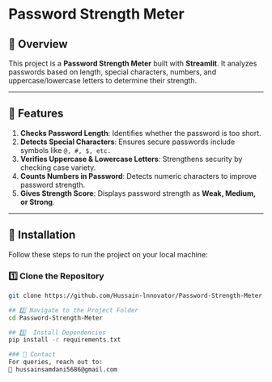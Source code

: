 # Password Strength Meter

## 📌 Overview
This project is a **Password Strength Meter** built with **Streamlit**. It analyzes passwords based on length, special characters, numbers, and uppercase/lowercase letters to determine their strength.

---

## 🚀 Features
1. **Checks Password Length**: Identifies whether the password is too short.  
2. **Detects Special Characters**: Ensures secure passwords include symbols like `@, #, $, etc.`  
3. **Verifies Uppercase & Lowercase Letters**: Strengthens security by checking case variety.  
4. **Counts Numbers in Password**: Detects numeric characters to improve password strength.  
5. **Gives Strength Score**: Displays password strength as **Weak, Medium, or Strong**.  

---

## 📂 Installation
Follow these steps to run the project on your local machine:

### 1️⃣ Clone the Repository  
```bash
git clone https://github.com/Hussain-lnnovator/Password-Strength-Meter.git

## 2️⃣ Navigate to the Project Folder
cd Password-Strength-Meter

## 3️⃣  Install Dependencies
pip install -r requirements.txt

### 📧 Contact
For queries, reach out to:
📧 hussainsamdani5686@gmail.com